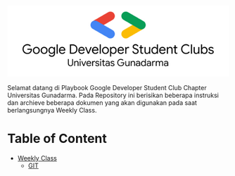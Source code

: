 ![GDSCUG](assets/GDSCUG.jpg)

Selamat datang di Playbook Google Developer Student Club Chapter Universitas Gunadarma.
Pada Repository ini berisikan beberapa instruksi dan archieve beberapa dokumen yang akan digunakan pada saat berlangsungnya Weekly Class.

# Table of Content
* [Weekly Class](Weekly)
  * [GIT](Weekly/1.GIT/)
